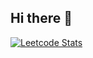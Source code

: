 ## Hi there 👋
[![Leetcode Stats](https://leetcard.jacoblin.cool/E3dcGrJ0X1)](https://leetcode.com/E3dcGrJ0X1)
<!--
**Kirill752/Kirill752** is a ✨ _special_ ✨ repository because its `README.md` (this file) appears on your GitHub profile.

Here are some ideas to get you started:

- 🔭 I’m currently working on ...
- 🌱 I’m currently learning ...
- 👯 I’m looking to collaborate on ...
- 🤔 I’m looking for help with ...
- 💬 Ask me about ...
- 📫 How to reach me: ...
- 😄 Pronouns: ...
- ⚡ Fun fact: ...
-->

